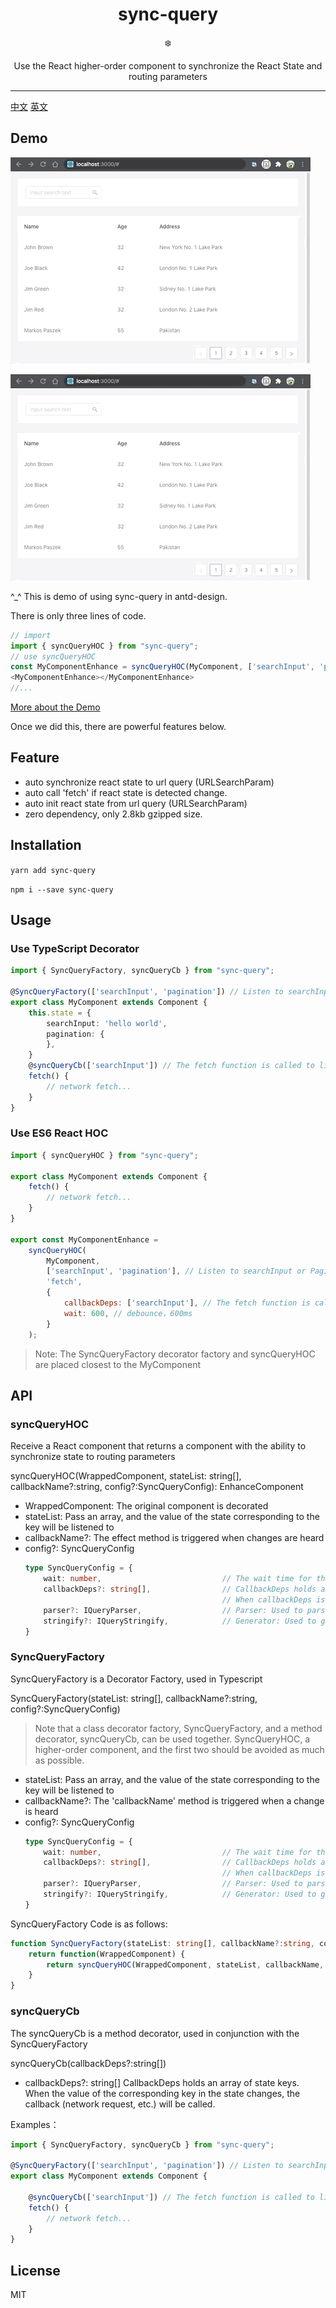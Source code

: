 <div align="center">
  <h1>sync-query</h1>

  ❄️

  Use the React higher-order component to synchronize the React State and routing parameters
</div>

<hr />

[中文](./README-zh.md) [英文](./README.md)

## Demo

![](./gif/syncToQuery.gif)

![](./gif/autoCall.gif)

^_^ This is demo of using sync-query in antd-design.

There is only three lines of code.

```js
// import
import { syncQueryHOC } from "sync-query";
// use syncQueryHOC
const MyComponentEnhance = syncQueryHOC(MyComponent, ['searchInput', 'pagination'], 'fetch');
<MyComponentEnhance></MyComponentEnhance>
//...
```

[More about the Demo](https://github.com/NeoYo/sync-query/tree/master/examples/antd/antd-demo)

Once we did this, there are powerful features below.

## Feature

- auto synchronize react state to url query (URLSearchParam)
- auto call 'fetch' if react state is detected change.
- auto init react state from url query (URLSearchParam)
- zero dependency, only 2.8kb gzipped size.

## Installation

`yarn add sync-query`

`npm i --save sync-query`

## Usage

### Use TypeScript Decorator

```typescript
import { SyncQueryFactory, syncQueryCb } from "sync-query";

@SyncQueryFactory(['searchInput', 'pagination']) // Listen to searchInput or Pagination changes when synchronized to URL Query
export class MyComponent extends Component {
    this.state = {
        searchInput: 'hello world',
        pagination: {
        },
    }
    @syncQueryCb(['searchInput']) // The fetch function is called to listen for a change in searchInput
    fetch() {
        // network fetch...
    }
}
```

### Use ES6 React HOC

``` js
import { syncQueryHOC } from "sync-query";

export class MyComponent extends Component {
    fetch() {
        // network fetch...
    }
}

export const MyComponentEnhance = 
    syncQueryHOC(
        MyComponent,
        ['searchInput', 'pagination'], // Listen to searchInput or Pagination changes when synchronized to URL Query
        'fetch',
        {
            callbackDeps: ['searchInput'], // The fetch function is called to listen for a change in searchInput
            wait: 600, // debounce，600ms
        }
    );
```

> Note: The SyncQueryFactory decorator factory and syncQueryHOC are placed closest to the MyComponent

## API

### syncQueryHOC

Receive a React component that returns a component with the ability to synchronize state to routing parameters

syncQueryHOC(WrappedComponent, stateList: string[], callbackName?:string, config?:SyncQueryConfig): EnhanceComponent

- WrappedComponent: The original component is decorated
- stateList: Pass an array, and the value of the state corresponding to the key will be listened to
- callbackName?: The effect method is triggered when changes are heard
- config?: SyncQueryConfig
    ```typescript
    type SyncQueryConfig = {
        wait: number,                           // The wait time for the debounce,， the unit is ms
        callbackDeps?: string[],                // CallbackDeps holds an array of state keys. When the value of the corresponding key in the state changes, the callback (network request, etc.) will be called.
                                                // When callbackDeps is not passed in, the default listener is equal to stateList
        parser?: IQueryParser,                  // Parser: Used to parse the routing parameter query to state. Default is JSON.parse
        stringify?: IQueryStringify,            // Generator: Used to generate the query string corresponding to state. Default is JSON.Stringify
    }
    ```

### SyncQueryFactory

SyncQueryFactory is a Decorator Factory, used in Typescript

SyncQueryFactory(stateList: string[], callbackName?:string, config?:SyncQueryConfig) 

> Note that a class decorator factory, SyncQueryFactory, and a method decorator, syncQueryCb, can be used together. SyncQueryHOC, a higher-order component, and the first two should be avoided as much as possible.

- stateList: Pass an array, and the value of the state corresponding to the key will be listened to
- callbackName?: The 'callbackName' method is triggered when a change is heard
- config?: SyncQueryConfig
    ```typescript
    type SyncQueryConfig = {
        wait: number,                           // The wait time for the debounce,， the unit is ms
        callbackDeps?: string[],                // CallbackDeps holds an array of state keys. When the value of the corresponding key in the state changes, the callback (network request, etc.) will be called.
                                                // When callbackDeps is not passed in, the default listener is equal to stateList
        parser?: IQueryParser,                  // Parser: Used to parse the routing parameter query to state. Default is JSON.parse
        stringify?: IQueryStringify,            // Generator: Used to generate the query string corresponding to state. Default is JSON.Stringify
    }
    ```

SyncQueryFactory Code is as follows:

```typescript
function SyncQueryFactory(stateList: string[], callbackName?:string, config?:SyncQueryConfig) {
    return function(WrappedComponent) {
        return syncQueryHOC(WrappedComponent, stateList, callbackName, config);
    }
}
```

### syncQueryCb

The syncQueryCb is a method decorator, used in conjunction with the SyncQueryFactory

syncQueryCb(callbackDeps?:string[])

- callbackDeps?: string[]  CallbackDeps holds an array of state keys. When the value of the corresponding key in the state changes, the callback (network request, etc.) will be called.

Examples： 

```typescript
import { SyncQueryFactory, syncQueryCb } from "sync-query";

@SyncQueryFactory(['searchInput', 'pagination']) // Listen to searchInput or Pagination changes when synchronized to URL Query
export class MyComponent extends Component {

    @syncQueryCb(['searchInput']) // The fetch function is called to listen for a change in searchInput
    fetch() {
        // network fetch...
    }
}
```

## License

MIT
